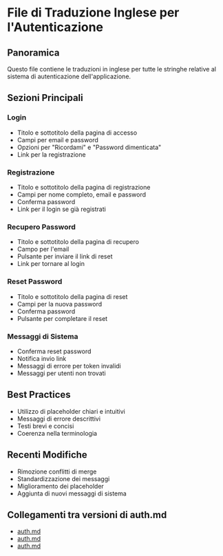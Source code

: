 # File di Traduzione Inglese per l'Autenticazione

## Panoramica
Questo file contiene le traduzioni in inglese per tutte le stringhe relative al sistema di autenticazione dell'applicazione.

## Sezioni Principali

### Login
- Titolo e sottotitolo della pagina di accesso
- Campi per email e password
- Opzioni per "Ricordami" e "Password dimenticata"
- Link per la registrazione

### Registrazione
- Titolo e sottotitolo della pagina di registrazione
- Campi per nome completo, email e password
- Conferma password
- Link per il login se già registrati

### Recupero Password
- Titolo e sottotitolo della pagina di recupero
- Campo per l'email
- Pulsante per inviare il link di reset
- Link per tornare al login

### Reset Password
- Titolo e sottotitolo della pagina di reset
- Campi per la nuova password
- Conferma password
- Pulsante per completare il reset

### Messaggi di Sistema
- Conferma reset password
- Notifica invio link
- Messaggi di errore per token invalidi
- Messaggi per utenti non trovati

## Best Practices
- Utilizzo di placeholder chiari e intuitivi
- Messaggi di errore descrittivi
- Testi brevi e concisi
- Coerenza nella terminologia

## Recenti Modifiche
- Rimozione conflitti di merge
- Standardizzazione dei messaggi
- Miglioramento dei placeholder
- Aggiunta di nuovi messaggi di sistema 
## Collegamenti tra versioni di auth.md
* [auth.md](../../../Xot/docs/install/auth.md)
* [auth.md](../../../User/docs/lang/en/auth.md)
* [auth.md](../../../Tenant/docs/it/config/auth.md)


